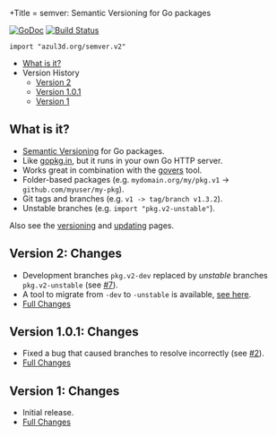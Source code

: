 +Title = semver: Semantic Versioning for Go packages

[![GoDoc](https://godoc.org/azul3d.org/semver.v2?status.svg)](https://godoc.org/azul3d.org/semver.v2) [![Build Status](https://travis-ci.org/azul3d/semver.svg)](https://travis-ci.org/azul3d/semver)

```
import "azul3d.org/semver.v2"
```

- [What is it?](#what-is-it)
- Version History
  - [Version 2](#version-2-changes)
  - [Version 1.0.1](#version-101-changes)
  - [Version 1](#version-1-changes)

## What is it?

- [Semantic Versioning](http://semver.org/) for Go packages.
- Like [gopkg.in](http://gopkg.in), but it runs in your own Go HTTP server.
- Works great in combination with the [govers](https://github.com/rogpeppe/govers) tool.
- Folder-based packages (e.g. `mydomain.org/my/pkg.v1` -> `github.com/myuser/my-pkg`).
- Git tags and branches (e.g. `v1 -> tag/branch v1.3.2`).
- Unstable branches (e.g. `import "pkg.v2-unstable"`).

Also see the [versioning](/doc/versioning.html) and [updating](/doc/updating.html) pages.

## Version 2: Changes

- Development branches `pkg.v2-dev` replaced by _unstable_ branches `pkg.v2-unstable` (see [#7](https://github.com/azul3d/semver/issues/7)).
- A tool to migrate from `-dev` to `-unstable` is available, [see here](https://github.com/azul3d/semver/issues/7#issuecomment-70383909).
- [Full Changes](https://github.com/azul3d/semver/compare/v1.0.1...v2)

## Version 1.0.1: Changes

- Fixed a bug that caused branches to resolve incorrectly (see [#2](https://github.com/azul3d/semver/issues/2)).
- [Full Changes](https://github.com/azul3d/semver/compare/v1...v1.0.1)

## Version 1: Changes

- Initial release.
- [Full Changes](https://github.com/azul3d/semver/commits/v1)
